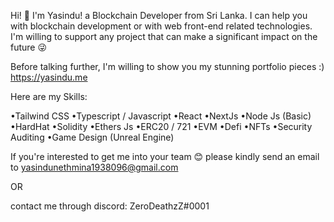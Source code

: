 Hi! 👋 I'm Yasindu! a Blockchain Developer from Sri Lanka. I can help you with blockchain development or with web front-end related technologies. I'm willing to support any project that can make a significant impact on the future 😜 

Before talking further, I'm willing to show you my stunning portfolio pieces :)
https://yasindu.me

Here are my Skills:

•Tailwind CSS
•Typescript / Javascript 
•React
•NextJs
•Node Js (Basic)
•HardHat
•Solidity
•Ethers Js
•ERC20 / 721
•EVM
•Defi
•NFTs
•Security Auditing
•Game Design (Unreal Engine)

If you're interested to get me into your team 😊 please kindly send an email to yasindunethmina1938096@gmail.com 

OR 

contact me through discord: ZeroDeathzZ#0001
